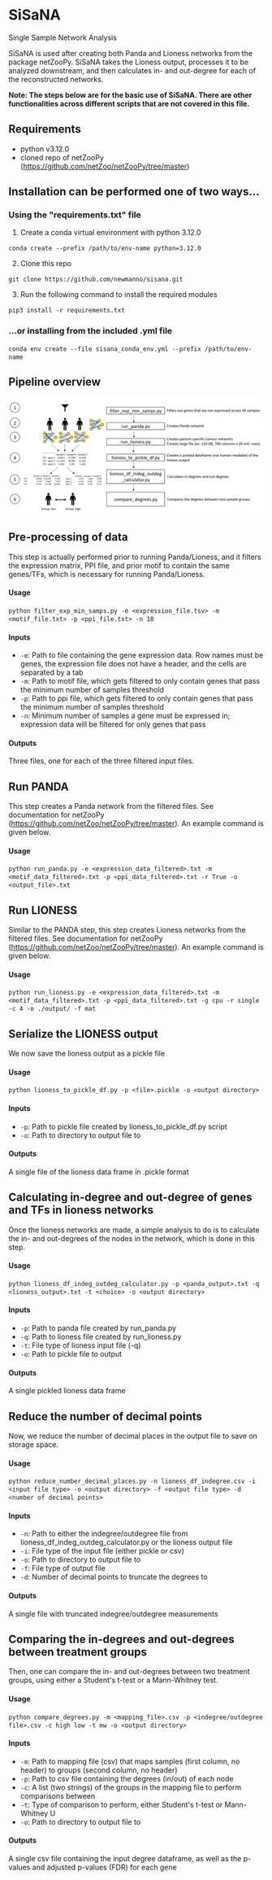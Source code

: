 # SiSaNA
Single Sample Network Analysis

SiSaNA is used after creating both Panda and Lioness networks from the package netZooPy. SiSaNA takes the Lioness output, processes it to be analyzed downstream, and then calculates in- and out-degree for each of the reconstructed networks.

**Note: The steps below are for the basic use of SiSaNA. There are other functionalities across different scripts that are not covered in this file.**

## Requirements
 - python v3.12.0
 - cloned repo of netZooPy (https://github.com/netZoo/netZooPy/tree/master)
   
## Installation can be performed one of two ways...

### Using the "requirements.txt" file
1. Create a conda virtual environment with python 3.12.0
```
conda create --prefix /path/to/env-name python=3.12.0
```
2. Clone this repo
```
git clone https://github.com/newmanno/sisana.git
```
3. Run the following command to install the required modules
```
pip3 install -r requirements.txt
```

### ...or installing from the included .yml file
```
conda env create --file sisana_conda_env.yml --prefix /path/to/env-name
```

## Pipeline overview
![Pipeline overview](docs/Pipeline_steps_fig.png)

## Pre-processing of data
This step is actually performed prior to running Panda/Lioness, and it filters the expression matrix, PPI file, and prior motif to contain the same genes/TFs, which is necessary for running Panda/Lioness.

#### Usage
```
python filter_exp_min_samps.py -e <expression_file.tsv> -m <motif_file.txt> -p <ppi_file.txt> -n 10
```

#### Inputs
 - `-e`: Path to file containing the gene expression data. Row names must be genes, the expression file does not have a header, and the cells are separated by a tab
 - `-m`: Path to motif file, which gets filtered to only contain genes that pass the minimum number of samples threshold
 - `-p`: Path to ppi file, which gets filtered to only contain genes that pass the minimum number of samples threshold
 - `-n`: Minimum number of samples a gene must be expressed in; expression data will be filtered for only genes that pass

#### Outputs
Three files, one for each of the three filtered input files. 


## Run PANDA
This step creates a Panda network from the filtered files. See documentation for netZooPy (https://github.com/netZoo/netZooPy/tree/master). An example command is given below.

#### Usage
```
python run_panda.py -e <expression_data_filtered>.txt -m <motif_data_filtered>.txt -p <ppi_data_filtered>.txt -r True -o <output_file>.txt
```


## Run LIONESS
Similar to the PANDA step, this step creates Lioness networks from the filtered files. See documentation for netZooPy (https://github.com/netZoo/netZooPy/tree/master). An example command is given below.

#### Usage
```
python run_lioness.py -e <expression_data_filtered>.txt -m <motif_data_filtered>.txt -p <ppi_data_filtered>.txt -g cpu -r single -c 4 -o ./output/ -f mat
```


## Serialize the LIONESS output
We now save the lioness output as a pickle file

#### Usage
```
python lioness_to_pickle_df.py -p <file>.pickle -o <output directory>
```

#### Inputs
 - `-p`: Path to pickle file created by lioness_to_pickle_df.py script
 - `-o`: Path to directory to output file to

#### Outputs
A single file of the lioness data frame in .pickle format



## Calculating in-degree and out-degree of genes and TFs in lioness networks
Once the lioness networks are made, a simple analysis to do is to calculate the in- and out-degrees of the nodes in the network, which is done in this step.

#### Usage
```
python lioness_df_indeg_outdeg_calculator.py -p <panda_output>.txt -q <lioness_output>.txt -t <choice> -o <output directory>
```

#### Inputs
 - `-p`: Path to panda file created by run_panda.py
 - `-q`: Path to lioness file created by run_lioness.py
 - `-t`: File type of lioness input file (-q)
 - `-o`: Path to pickle file to output

   
#### Outputs
A single pickled lioness data frame




## Reduce the number of decimal points 
Now, we reduce the number of decimal places in the output file to save on storage space.

#### Usage
```
python reduce_number_decimal_places.py -n lioness_df_indegree.csv -i <input file type> -o <output directory> -f <output file type> -d <number of decimal points>
```

#### Inputs
 - `-n`: Path to either the indegree/outdegree file from lioness_df_indeg_outdeg_calculator.py or the lioness output file
 - `-i`: File type of the input file (either pickle or csv)
 - `-o`: Path to directory to output file to
 - `-f`: File type of output file
 - `-d`: Number of decimal points to truncate the degrees to

#### Outputs
A single file with truncated indegree/outdegree measurements



## Comparing the in-degrees and out-degrees between treatment groups
Then, one can compare the in- and out-degrees between two treatment groups, using either a Student's t-test or a Mann-Whitney test.

#### Usage
```
python compare_degrees.py -m <mapping_file>.csv -p <indegree/outdegree file>.csv -c high low -t mw -o <output directory>
```

#### Inputs
 - `-m`: Path to mapping file (csv) that maps samples (first column, no header) to groups (second column, no header)
 - `-p`: Path to csv file containing the degrees (in/out) of each node
 - `-c`: A list (two strings) of the groups in the mapping file to perform comparisons between
 - `-t`: Type of comparison to perform, either Student's t-test or Mann-Whitney U 
 - `-o`: Path to directory to output file to

#### Outputs
A single csv file containing the input degree dataframe, as well as the p-values and adjusted p-values (FDR) for each gene

